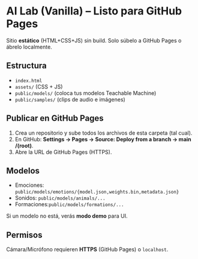 # AI Lab (Vanilla) – Listo para GitHub Pages

Sitio **estático** (HTML+CSS+JS) sin build. Solo súbelo a GitHub Pages o ábrelo localmente.

## Estructura
- `index.html`
- `assets/` (CSS + JS)
- `public/models/` (coloca tus modelos Teachable Machine)
- `public/samples/` (clips de audio e imágenes)

## Publicar en GitHub Pages
1. Crea un repositorio y sube todos los archivos de esta carpeta (tal cual).
2. En GitHub: **Settings → Pages → Source: Deploy from a branch → main /(root)**.
3. Abre la URL de GitHub Pages (HTTPS).

## Modelos
- Emociones: `public/models/emotions/{model.json,weights.bin,metadata.json}`
- Sonidos:   `public/models/animals/...`
- Formaciones:`public/models/formations/...`

Si un modelo no está, verás **modo demo** para UI.

## Permisos
Cámara/Micrófono requieren **HTTPS** (GitHub Pages) o `localhost`.
